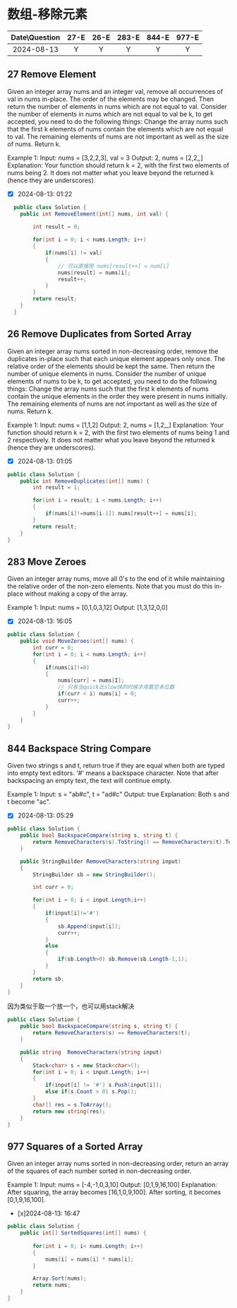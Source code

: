# 数组-移除元素

|Date\Question|27-E|26-E|283-E|844-E|977-E|
|:----:|:----:|:----:|:----:|:----:|:----:|
|2024-08-13|Y|Y|Y|Y|Y|

## 27 Remove Element

Given an integer array nums and an integer val, remove all occurrences of val in nums in-place. The order of the elements may be changed. Then return the number of elements in nums which are not equal to val.
Consider the number of elements in nums which are not equal to val be k, to get accepted, you need to do the following things:
Change the array nums such that the first k elements of nums contain the elements which are not equal to val. The remaining elements of nums are not important as well as the size of nums.
Return k.

Example 1:
Input: nums = [3,2,2,3], val = 3
Output: 2, nums = [2,2,_,_]
Explanation: Your function should return k = 2, with the first two elements of nums being 2.
It does not matter what you leave beyond the returned k (hence they are underscores).

- [x] 2024-08-13: 01:22

```c#
  public class Solution {
    public int RemoveElement(int[] nums, int val) {
    
        int result = 0;

        for(int i = 0; i < nums.Length; i++)
        {
            if(nums[i] != val) 
            {
                // 可以直接用 nums[result++] = num[i]
                nums[result] = nums[i];
                result++;
            }
        }
        return result;
    }
  }
```

## 26 Remove Duplicates from Sorted Array

Given an integer array nums sorted in non-decreasing order, remove the duplicates in-place such that each unique element appears only once. The relative order of the elements should be kept the same. Then return the number of unique elements in nums.
Consider the number of unique elements of nums to be k, to get accepted, you need to do the following things:
Change the array nums such that the first k elements of nums contain the unique elements in the order they were present in nums initially. The remaining elements of nums are not important as well as the size of nums.
Return k.

Example 1:
Input: nums = [1,1,2]
Output: 2, nums = [1,2,_]
Explanation: Your function should return k = 2, with the first two elements of nums being 1 and 2 respectively.
It does not matter what you leave beyond the returned k (hence they are underscores).

- [x] 2024-08-13: 01:05

```c#
public class Solution {
    public int RemoveDuplicates(int[] nums) {
        int result = 1;

        for(int i = result; i < nums.Length; i++)
        {
            if(nums[i]!=nums[i-1]) nums[result++] = nums[i];
        }
        return result;
    }
}
```
## 283 Move Zeroes

Given an integer array nums, move all 0's to the end of it while maintaining the relative order of the non-zero elements.
Note that you must do this in-place without making a copy of the array.

Example 1:
Input: nums = [0,1,0,3,12]
Output: [1,3,12,0,0]

- [x] 2024-08-13: 16:05

```c#
public class Solution {
    public void MoveZeroes(int[] nums) {
        int curr = 0;
        for(int i = 0; i < nums.Length; i++)
        {
            if(nums[i]!=0)
            {
                nums[curr] = nums[I];
                // 只有当quick比slow快的时候才用置空本位数
                if(curr < i) nums[i] = 0;
                curr++;
            }
        }
    }
}
```

## 844 Backspace String Compare

Given two strings s and t, return true if they are equal when both are typed into empty text editors. '#' means a backspace character.
Note that after backspacing an empty text, the text will continue empty.

Example 1:
Input: s = "ab#c", t = "ad#c"
Output: true
Explanation: Both s and t become "ac".

- [x] 2024-08-13: 05:29

```c#
public class Solution {
    public bool BackspaceCompare(string s, string t) {
        return RemoveCharacters(s).ToString() == RemoveCharacters(t).ToString();
    }

    public StringBuilder RemoveCharacters(string input)
    {
        StringBuilder sb = new StringBuilder();

        int curr = 0;

        for(int i = 0; i < input.Length;i++)
        {
            if(input[i]!='#')
            {
                sb.Append(input[i]);
                curr++;
            }
            else
            {
                if(sb.Length>0) sb.Remove(sb.Length-1,1);
            }
        }
        return sb;
    }
}
```
因为类似于取一个放一个，也可以用stack解决
```c#
public class Solution {
    public bool BackspaceCompare(string s, string t) {
        return RemoveCharacters(s) == RemoveCharacters(t);
    }

    public string  RemoveCharacters(string input)
    {
        Stack<char> s = new Stack<char>();
        for(int i = 0; i < input.Length; i++)
        {
            if(input[i] != '#') s.Push(input[i]);
            else if(s.Count > 0) s.Pop();
        }
        char[] res = s.ToArray();
        return new string(res);
    }
}
```
## 977 Squares of a Sorted Array

Given an integer array nums sorted in non-decreasing order, return an array of the squares of each number sorted in non-decreasing order.

Example 1:
Input: nums = [-4,-1,0,3,10]
Output: [0,1,9,16,100]
Explanation: After squaring, the array becomes [16,1,0,9,100].
After sorting, it becomes [0,1,9,16,100].

- [x]2024-08-13: 16:47

```c#
public class Solution {
    public int[] SortedSquares(int[] nums) {
        
        for(int i = 0; i< nums.Length; i++)
        {
            nums[i] = nums[i] * nums[i];
        }

        Array.Sort(nums);
        return nums;
    }
}
```


